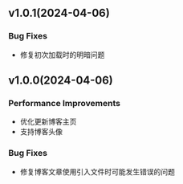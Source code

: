 ## v1.0.1(2024-04-06)

### Bug Fixes
- 修复初次加载时的明暗问题


## v1.0.0(2024-04-06)

### Performance Improvements
- 优化更新博客主页
- 支持博客头像

### Bug Fixes
- 修复博客文章使用引入文件时可能发生错误的问题